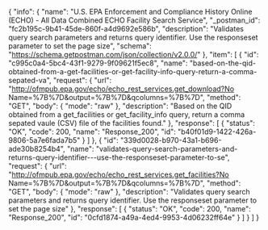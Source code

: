 {
  "info": {
    "name": "U.S. EPA Enforcement and Compliance History Online (ECHO) - All Data Combined ECHO Facility Search Service",
    "_postman_id": "fc2b195c-9b41-45de-860f-a4d9692e586b",
    "description": "Validates query search parameters and returns query identifier.  Use the responseset parameter to set the page size",
    "schema": "https://schema.getpostman.com/json/collection/v2.0.0/"
  },
  "item": [
    {
      "id": "c995c0a4-5bc4-43f1-9279-9f09621f5ec8",
      "name": "based-on-the-qid-obtained-from-a-get-facilities-or-get-facility-info-query-return-a-comma-sepated-va",
      "request": {
        "url": "http://ofmpub.epa.gov/echo/echo_rest_services.get_download?No Name=%7B%7D&output=%7B%7D&qcolumns=%7B%7D",
        "method": "GET",
        "body": {
          "mode": "raw"
        },
        "description": "Based on the QID obtained from a get_facilities or get_facility_info query, return a comma sepated vaule (CSV) file of the facilities found."
      },
      "response": [
        {
          "status": "OK",
          "code": 200,
          "name": "Response_200",
          "id": "b40f01d9-1422-426a-9806-5a7e6fada7b5"
        }
      ]
    },
    {
      "id": "339d0028-b970-43a1-b696-ade30b8254b4",
      "name": "validates-query-search-parameters-and-returns-query-identifier---use-the-responseset-parameter-to-se",
      "request": {
        "url": "http://ofmpub.epa.gov/echo/echo_rest_services.get_facilities?No Name=%7B%7D&output=%7B%7D&qcolumns=%7B%7D",
        "method": "GET",
        "body": {
          "mode": "raw"
        },
        "description": "Validates query search parameters and returns query identifier.  Use the responseset parameter to set the page size"
      },
      "response": [
        {
          "status": "OK",
          "code": 200,
          "name": "Response_200",
          "id": "0cfd1874-a49a-4ed4-9953-4d06232ff64e"
        }
      ]
    }
  ]
}